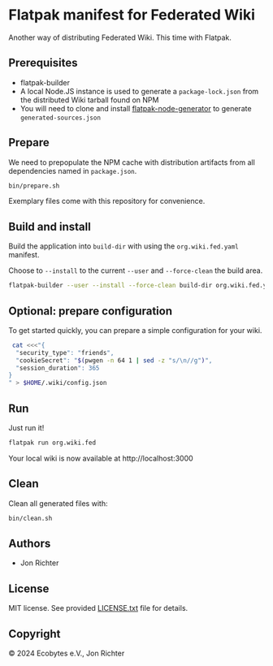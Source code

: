 # Flatpak manifest for Federated Wiki

Another way of distributing Federated Wiki. This time with Flatpak.

## Prerequisites

- flatpak-builder
- A local Node.JS instance is used to generate a `package-lock.json` from the distributed Wiki tarball found on NPM
- You will need to clone and install [flatpak-node-generator](https://github.com/flatpak/flatpak-builder-tools/tree/master/node) to generate `generated-sources.json`

## Prepare

We need to prepopulate the NPM cache with distribution artifacts from all dependencies named in `package.json`.

```sh
bin/prepare.sh
```

Exemplary files come with this repository for convenience.

## Build and install

Build the application into `build-dir` with using the `org.wiki.fed.yaml` manifest.

Choose to `--install` to the current `--user` and `--force-clean` the build area.

```sh
flatpak-builder --user --install --force-clean build-dir org.wiki.fed.yaml
```

## Optional: prepare configuration

To get started quickly, you can prepare a simple configuration for your wiki.

```sh
 cat <<<"{                   
  "security_type": "friends",
  "cookieSecret": "$(pwgen -n 64 1 | sed -z "s/\n//g")",
  "session_duration": 365
}
" > $HOME/.wiki/config.json
```

## Run

Just run it!

```sh
flatpak run org.wiki.fed
```

Your local wiki is now available at http://localhost:3000

## Clean

Clean all generated files with:

```sh
bin/clean.sh
```

## Authors

- Jon Richter

## License

MIT license. See provided [LICENSE.txt](LICENSE.txt) file for details.

## Copyright

© 2024 Ecobytes e.V., Jon Richter

